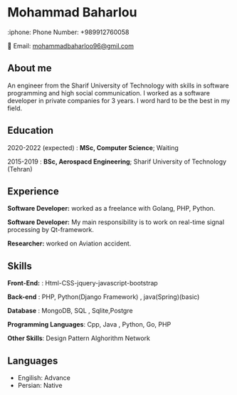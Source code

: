 Mohammad Baharlou
============
<p align=left>
:iphone: Phone Number: +989912760058  <br>

:email: Email: mohammadbaharloo96@gmil.com 
</p>

About me
---------
An engineer from the Sharif University of Technology with skills in software programming and high social communication.
I worked as a software developer in private companies for 3 years. I word hard to be the best in my field.



Education
---------

2020-2022 (expected)
:   **MSc, Computer Science**; Waiting

   

2015-2019
:   **BSc, Aerospacd Engineering**; Sharif University of
    Technology (Tehran)


Experience
----------
**Software Developer:**
worked as a freelance with Golang, PHP, Python.

**Software Developer:**
My main responsibility is to work on real-time signal processing by Qt-framework.

**Researcher:**
worked on Aviation accident.

Skills
--------------------
**Front-End:**
: Html-CSS-jquery-javascript-bootstrap 

**Back-end**
: PHP, Python(Django Framework) , java(Spring)(basic)

**Database**
: MongoDB, SQL , Sqlite,Postgre

**Programming Languages**:
Cpp, Java , Python, Go, PHP

**Other Skills**:
Design Pattern
Alghorithm
Network

[ref]: https://github.com/iimohammad

Languages
----------------------------------------

* Engilish: Advance
* Persian: Native
     

